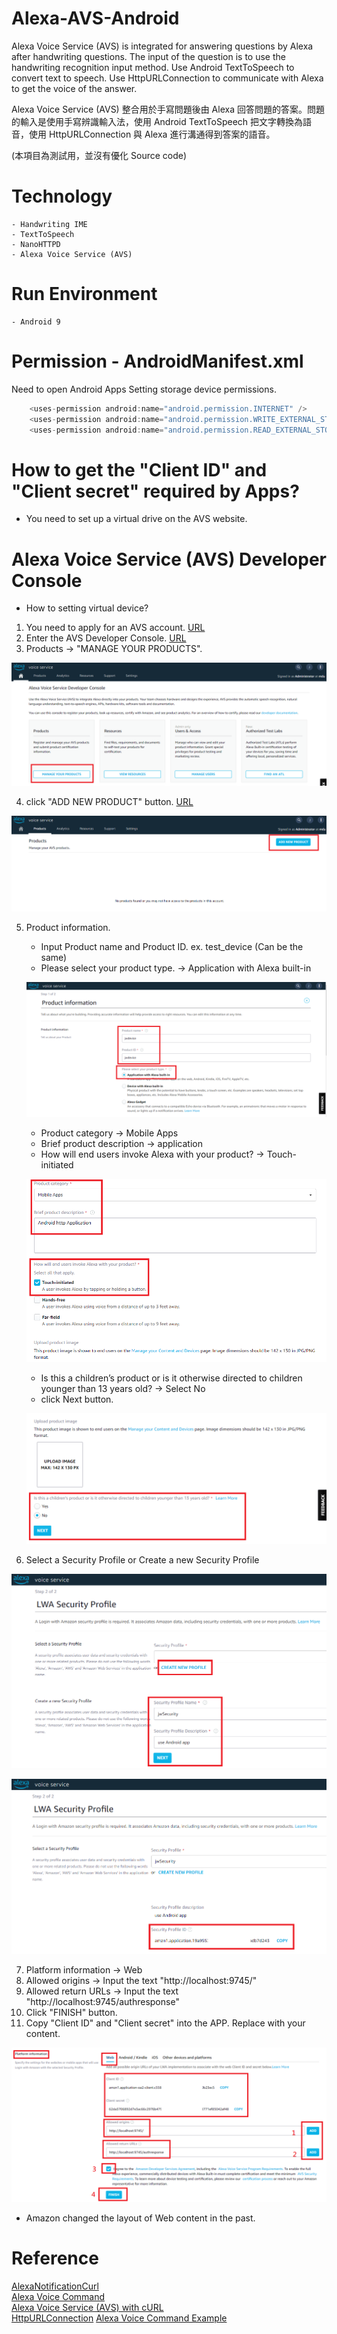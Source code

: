 # Alexa-AVS-Android
Alexa Voice Service (AVS) is integrated for answering questions by Alexa after handwriting questions. The input of the question is to use the handwriting recognition input method. Use Android TextToSpeech to convert text to speech. Use HttpURLConnection to communicate with Alexa to get the voice of the answer.

Alexa Voice Service (AVS) 整合用於手寫問題後由 Alexa 回答問題的答案。問題的輸入是使用手寫辨識輸入法，使用 Android TextToSpeech 把文字轉換為語音，使用 HttpURLConnection 與 Alexa 進行溝通得到答案的語音。

(本項目為測試用，並沒有優化 Source code)

# Technology
    - Handwriting IME
    - TextToSpeech
    - NanoHTTPD
    - Alexa Voice Service (AVS)

# Run Environment
    - Android 9

# Permission - AndroidManifest.xml
Need to open Android Apps Setting storage device permissions.

```java
    <uses-permission android:name="android.permission.INTERNET" />
    <uses-permission android:name="android.permission.WRITE_EXTERNAL_STORAGE" />
    <uses-permission android:name="android.permission.READ_EXTERNAL_STORAGE" />
```

# How to get the "Client ID" and "Client secret" required by Apps?
   * You need to set up a virtual drive on the AVS website.

# Alexa Voice Service (AVS) Developer Console  
   * How to setting virtual device?
   
   1. You need to apply for an AVS account. [URL](https://developer.amazon.com/en-US/alexa/devices/alexa-built-in/development-resources/sdk)
   2. Enter the AVS Developer Console. [URL](https://developer.amazon.com/alexa/console/avs/home)
   3. Products -> "MANAGE YOUR PRODUCTS". 
   <p align=center><img src="./images/AVS_01.png" ></p>
   
   4. click "ADD NEW PRODUCT" button. [URL](https://developer.amazon.com/alexa/console/avs/products)
   <p align=center><img src="./images/AVS_02.png" ></p>
    
   5. Product information.
      - Input Product name and Product ID. ex. test_device (Can be the same) 
      - Please select your product type. -> Application with Alexa built-in
      <p align=center><img src="./images/AVS_03.png" ></p>
      
      - Product category -> Mobile Apps
      - Brief product description -> application
      - How will end users invoke Alexa with your product? -> Touch-initiated
      <p align=center><img src="./images/AVS_04.png" ></p>
      
      - Is this a children’s product or is it otherwise directed to children younger than 13 years old? -> Select No
      - click Next button.          
      <p align=center><img src="./images/AVS_05.png" ></p> 
   
   6. Select a Security Profile or Create a new Security Profile
   <p align=center><img src="./images/AVS_06.png" ></p>
   <p align=center><img src="./images/AVS_07.png" ></p>
   
   7. Platform information -> Web
   8. Allowed origins -> Input the text "http://localhost:9745/"
   9. Allowed return URLs -> Input the text "http://localhost:9745/authresponse"
   10. Click "FINISH" button.
   11. Copy "Client ID" and "Client secret" into the APP. Replace with your content.
   <p align=center><img src="./images/AVS_08.png" ></p>
   
   * Amazon changed the layout of Web content in the past.
    
# Reference
  [AlexaNotificationCurl](https://github.com/gravesjohnr/AlexaNotificationCurl/blob/master/README.md)  
  [Alexa Voice Command](https://www.cnet.com/home/smart-home/every-alexa-command-you-can-give-your-amazon-echo-smart-speaker-or-display/)  
  [Alexa Voice Service (AVS) with cURL](https://miguelmota.com/blog/alexa-voice-service-with-curl/)  
  [HttpURLConnection](http://www.tastones.com/zh-tw/stackoverflow/android/httpurlconnection/upload_post_file_using_httpurlconnection/)
  [Alexa Voice Command Example](https://www.cnet.com/home/smart-home/every-alexa-command-you-can-give-your-amazon-echo-smart-speaker-or-display/)  
